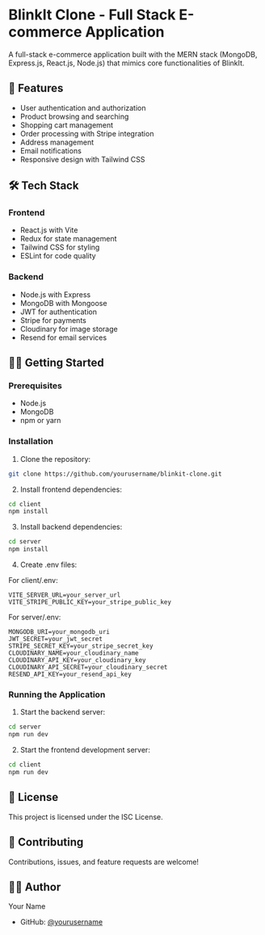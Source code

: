 # BlinkIt Clone - Full Stack E-commerce Application

A full-stack e-commerce application built with the MERN stack (MongoDB, Express.js, React.js, Node.js) that mimics core functionalities of BlinkIt.

## 🚀 Features

- User authentication and authorization
- Product browsing and searching
- Shopping cart management 
- Order processing with Stripe integration
- Address management
- Email notifications
- Responsive design with Tailwind CSS

## 🛠️ Tech Stack

### Frontend
- React.js with Vite
- Redux for state management
- Tailwind CSS for styling
- ESLint for code quality

### Backend
- Node.js with Express
- MongoDB with Mongoose
- JWT for authentication
- Stripe for payments
- Cloudinary for image storage
- Resend for email services

## 🏃‍♂️ Getting Started

### Prerequisites
- Node.js
- MongoDB
- npm or yarn

### Installation

1. Clone the repository:
```bash
git clone https://github.com/yourusername/blinkit-clone.git
```

2. Install frontend dependencies:
```bash
cd client
npm install
```

3. Install backend dependencies:
```bash
cd server
npm install
```

4. Create .env files:

For client/.env:
```env
VITE_SERVER_URL=your_server_url
VITE_STRIPE_PUBLIC_KEY=your_stripe_public_key
```

For server/.env:
```env
MONGODB_URI=your_mongodb_uri
JWT_SECRET=your_jwt_secret
STRIPE_SECRET_KEY=your_stripe_secret_key
CLOUDINARY_NAME=your_cloudinary_name
CLOUDINARY_API_KEY=your_cloudinary_key
CLOUDINARY_API_SECRET=your_cloudinary_secret
RESEND_API_KEY=your_resend_api_key
```

### Running the Application

1. Start the backend server:
```bash
cd server
npm run dev
```

2. Start the frontend development server:
```bash
cd client
npm run dev
```

## 📝 License

This project is licensed under the ISC License.

## 🤝 Contributing

Contributions, issues, and feature requests are welcome!

## 👨‍💻 Author

Your Name
- GitHub: [@yourusername](https://github.com/yourusername)
